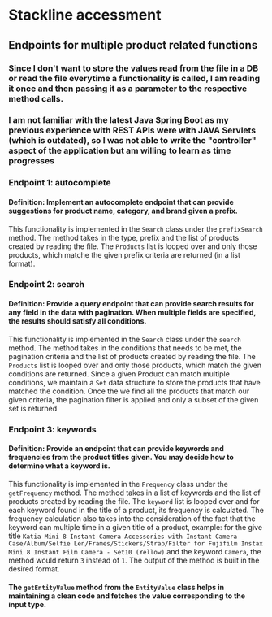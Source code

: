 # Stackline accessment 

## Endpoints for multiple product related functions

### Since I don't want to store the values read from the file in a DB or read the file everytime a functionality is called, I am reading it once and then passing it as a parameter to the respective method calls.
### I am not familiar with the latest Java Spring Boot as my previous experience with REST APIs were with JAVA Servlets (which is outdated), so I was not able to write the "controller" aspect of the application but am willing to learn as time progresses

### Endpoint 1: autocomplete
#### Definition: Implement an autocomplete endpoint that can provide suggestions for product name, category, and brand given a prefix.

This functionality is implemented in the `Search` class under the `prefixSearch` method.
The method takes in the type, prefix and the list of products created by reading the file.
The `Products` list is looped over and only those products, which matche the given prefix criteria are returned (in a list format).

### Endpoint 2: search
#### Definition: Provide a query endpoint that can provide search results for any field in the data with pagination. When multiple fields are specified, the results should satisfy all conditions.

This functionality is implemented in the `Search` class under the `search` method.
The method takes in the conditions that needs to be met, the pagination criteria and the list of products created by reading the file.
The `Products` list is looped over and only those products, which match the given conditions are returned.
Since a given Product can match multiple conditions, we maintain a `Set` data structure to store the products that have matched the condition.
Once the we find all the products that match our given criteria, the pagination filter is applied and only a subset of the given set is returned

### Endpoint 3: keywords
#### Definition: Provide an endpoint that can provide keywords and frequencies from the product titles given. You may decide how to determine what a keyword is.

This functionality is implemented in the `Frequency` class under the `getFrequency` method.
The method takes in a list of keywords and the list of products created by reading the file.
The `keyword` list is looped over and for each keyword found in the title of a product, its frequency is calculated. 
The frequency calculation also takes into the consideration of the fact that the keyword can multiple time in a given title of a product,
example: for the give title `Katia Mini 8 Instant Camera Accessories with Instant Camera Case/Album/Selfie Len/Frames/Stickers/Strap/Filter for Fujifilm Instax Mini 8 Instant Film Camera - Set10 (Yellow)` and the keyword `Camera`,
the method would return `3` instead of `1`.
The output of the method is built in the desired format.

#### The `getEntityValue` method from the `EntityValue` class helps in maintaining a clean code and fetches the value corresponding to the input type.